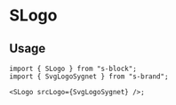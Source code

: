 # SLogo

## Usage

```tsx
import { SLogo } from "s-block";
import { SvgLogoSygnet } from "s-brand";

<SLogo srcLogo={SvgLogoSygnet} />;
```
